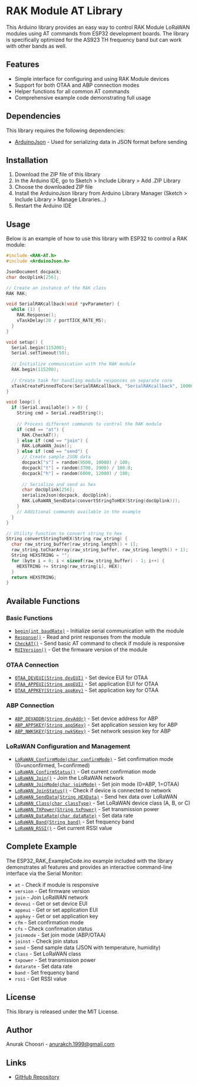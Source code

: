 # RAK Module AT Library

This Arduino library provides an easy way to control RAK Module LoRaWAN modules using AT commands from ESP32 development boards. The library is specifically optimized for the AS923 TH frequency band but can work with other bands as well.

## Features

- Simple interface for configuring and using RAK Module devices
- Support for both OTAA and ABP connection modes
- Helper functions for all common AT commands
- Comprehensive example code demonstrating full usage

## Dependencies

This library requires the following dependencies:
- [ArduinoJson](https://arduinojson.org/) - Used for serializing data in JSON format before sending

## Installation

1. Download the ZIP file of this library
2. In the Arduino IDE, go to Sketch > Include Library > Add .ZIP Library
3. Choose the downloaded ZIP file
4. Install the ArduinoJson library from Arduino Library Manager (Sketch > Include Library > Manage Libraries...)
5. Restart the Arduino IDE

## Usage

Below is an example of how to use this library with ESP32 to control a RAK module:

```cpp
#include <RAK-AT.h>
#include <ArduinoJson.h>

JsonDocument docpack;
char docUplink[256];

// Create an instance of the RAK class
RAK RAK;

void SerialRAKcallback(void *pvParameter) {
  while (1) {
    RAK.Response();
    vTaskDelay(20 / portTICK_RATE_MS);
  }
}

void setup() {
  Serial.begin(115200);
  Serial.setTimeout(50);
  
  // Initialize communication with the RAK module
  RAK.begin(115200);
  
  // Create task for handling module responses on separate core
  xTaskCreatePinnedToCore(SerialRAKcallback, "SerialRAKcallback", 100000, NULL, 1, NULL, 0);
}

void loop() {
  if (Serial.available() > 0) {
    String cmd = Serial.readString();
    
    // Process different commands to control the RAK module
    if (cmd == "at") {
      RAK.CheckAT();
    } else if (cmd == "join") {
      RAK.LoRaWAN_Join();
    } else if (cmd == "send") {
      // Create sample JSON data
      docpack["s"] = random(9500, 10000) / 100;
      docpack["t"] = random(3700, 3900) / 100.0;
      docpack["h"] = random(6000, 12000) / 100;
      
      // Serialize and send as hex
      char docUplink[256];
      serializeJson(docpack, docUplink);
      RAK.LoRaWAN_SendData(convertStringToHEX(String(docUplink)));
    }
    // Additional commands available in the example
  }
}

// Utility function to convert string to hex
String convertStringToHEX(String raw_string) {
  char raw_string_buffer[raw_string.length() + 1];
  raw_string.toCharArray(raw_string_buffer, raw_string.length() + 1);
  String HEXSTRING = "";
  for (byte i = 0; i < sizeof(raw_string_buffer) - 1; i++) {
    HEXSTRING += String(raw_string[i], HEX);
  }
  return HEXSTRING;
}
```

## Available Functions

### Basic Functions

- [`begin(int baudRate)`](src/RAK-AT.cpp ) - Initialize serial communication with the module
- [`Response()`](src/RAK-AT.cpp ) - Read and print responses from the module
- [`CheckAT()`](src/RAK-AT.cpp ) - Send basic AT command to check if module is responsive
- [`RUIVersion()`](src/RAK-AT.cpp ) - Get the firmware version of the module

### OTAA Connection

- [`OTAA_DEVEUI(String devEUI)`](src/RAK-AT.cpp ) - Set device EUI for OTAA
- [`OTAA_APPEUI(String appEUI)`](src/RAK-AT.cpp ) - Set application EUI for OTAA
- [`OTAA_APPKEY(String appKey)`](src/RAK-AT.cpp ) - Set application key for OTAA

### ABP Connection

- [`ABP_DEVADDR(String devAddr)`](src/RAK-AT.cpp ) - Set device address for ABP
- [`ABP_APPSKEY(String appSKey)`](src/RAK-AT.cpp ) - Set application session key for ABP
- [`ABP_NWKSKEY(String nwkSKey)`](src/RAK-AT.cpp ) - Set network session key for ABP

### LoRaWAN Configuration and Management

- [`LoRaWAN_ConfirmMode(char confirmMode)`](src/RAK-AT.cpp ) - Set confirmation mode (0=unconfirmed, 1=confirmed)
- [`LoRaWAN_ConfirmStatus()`](src/RAK-AT.cpp ) - Get current confirmation mode
- [`LoRaWAN_Join()`](src/RAK-AT.cpp ) - Join the LoRaWAN network
- [`LoRaWAN_JoinMode(char joinMode)`](src/RAK-AT.cpp ) - Set join mode (0=ABP, 1=OTAA)
- [`LoRaWAN_JoinStatus()`](src/RAK-AT.cpp ) - Check if device is connected to network
- [`LoRaWAN_SendData(String HEXData)`](src/RAK-AT.cpp ) - Send hex data over LoRaWAN
- [`LoRaWAN_Class(char classType)`](src/RAK-AT.cpp ) - Set LoRaWAN device class (A, B, or C)
- [`LoRaWAN_TXPower(String txPower)`](src/RAK-AT.cpp ) - Set transmission power
- [`LoRaWAN_DataRate(char dataRate)`](src/RAK-AT.cpp ) - Set data rate
- [`LoRaWAN_Band(String band)`](src/RAK-AT.cpp ) - Set frequency band
- [`LoRaWAN_RSSI()`](src/RAK-AT.cpp ) - Get current RSSI value

## Complete Example

The ESP32_RAK_ExampleCode.ino example included with the library demonstrates all features and provides an interactive command-line interface via the Serial Monitor:

- `at` - Check if module is responsive
- `version` - Get firmware version
- `join` - Join LoRaWAN network
- `deveui` - Get or set device EUI
- `appeui` - Get or set application EUI
- `appkey` - Get or set application key
- `cfm` - Set confirmation mode
- `cfs` - Check confirmation status
- `joinmode` - Set join mode (ABP/OTAA)
- `joinst` - Check join status
- `send` - Send sample data (JSON with temperature, humidity)
- `class` - Set LoRaWAN class
- `txpower` - Set transmission power
- `datarate` - Set data rate
- `band` - Set frequency band
- `rssi` - Get RSSI value

## License

This library is released under the MIT License.

## Author

Anurak Choosri - [anurakch.1999@gmail.com](mailto:anurakch.1999@gmail.com)

## Links

- [GitHub Repository](https://github.com/yourusername/RAK_Module_AT)
